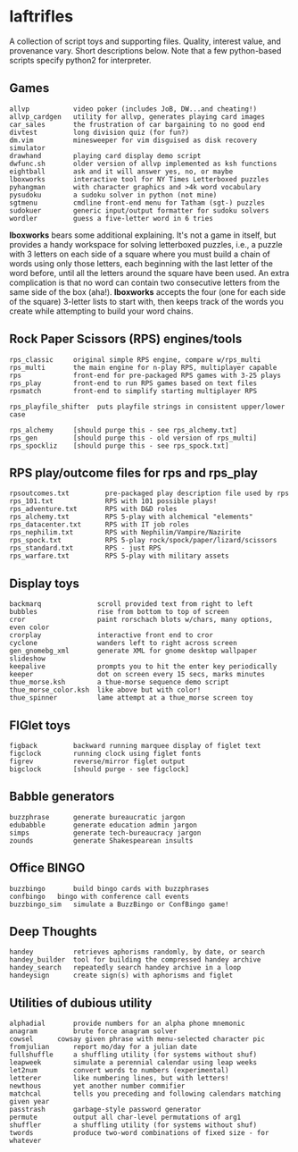 # laftrifles
A collection of script toys and supporting files.  Quality, interest value, and provenance vary.
Short descriptions below.  Note that a few python-based scripts specify python2 for interpreter.

## Games
```
allvp           video poker (includes JoB, DW...and cheating!)
allvp_cardgen   utility for allvp, generates playing card images
car_sales       the frustration of car bargaining to no good end
divtest         long division quiz (for fun?)
dm.vim          minesweeper for vim disguised as disk recovery simulator
drawhand        playing card display demo script
dwfunc.sh       older version of allvp implemented as ksh functions
eightball       ask and it will answer yes, no, or maybe
lboxworks       interactive tool for NY Times Letterboxed puzzles
pyhangman       with character graphics and >4k word vocabulary
pysudoku        a sudoku solver in python (not mine)
sgtmenu         cmdline front-end menu for Tatham (sgt-) puzzles
sudokuer        generic input/output formatter for sudoku solvers
wordler         guess a five-letter word in 6 tries
```

**lboxworks** bears some additional explaining.  It's not a game in itself, but
provides a handy workspace for solving letterboxed puzzles, i.e., a puzzle
with 3 letters on each side of a square where you must build a chain of words
using only those letters, each beginning with the last letter of the word
before, until all the letters around the square have been used.  An extra
complication is that no word can contain two consecutive letters from the same
side of the box (aha!).  **lboxworks** accepts the four (one for each side of
the square) 3-letter lists to start with, then keeps track of the words you
create while attempting to build your word chains.


## Rock Paper Scissors (RPS) engines/tools
```
rps_classic     original simple RPS engine, compare w/rps_multi
rps_multi       the main engine for n-play RPS, multiplayer capable
rps             front-end for pre-packaged RPS games with 3-25 plays
rps_play        front-end to run RPS games based on text files
rpsmatch        front-end to simplify starting multiplayer RPS

rps_playfile_shifter  puts playfile strings in consistent upper/lower case

rps_alchemy     [should purge this - see rps_alchemy.txt]
rps_gen         [should purge this - old version of rps_multi]
rps_spockliz    [should purge this - see rps_spock.txt]

```

## RPS play/outcome files for rps and rps_play
```
rpsoutcomes.txt         pre-packaged play description file used by rps
rps_101.txt             RPS with 101 possible plays!
rps_adventure.txt       RPS with D&D roles
rps_alchemy.txt         RPS 5-play with alchemical "elements"
rps_datacenter.txt      RPS with IT job roles
rps_nephilim.txt        RPS with Nephilim/Vampire/Nazirite
rps_spock.txt           RPS 5-play rock/spock/paper/lizard/scissors
rps_standard.txt        RPS - just RPS
rps_warfare.txt         RPS 5-play with military assets
```

## Display toys
```
backmarq              scroll provided text from right to left
bubbles               rise from bottom to top of screen
cror                  paint rorschach blots w/chars, many options, even color
crorplay              interactive front end to cror
cyclone               wanders left to right across screen
gen_gnomebg_xml       generate XML for gnome desktop wallpaper slideshow
keepalive             prompts you to hit the enter key periodically
keeper                dot on screen every 15 secs, marks minutes
thue_morse.ksh        a thue-morse sequence demo script
thue_morse_color.ksh  like above but with color!
thue_spinner          lame attempt at a thue_morse screen toy

```


## FIGlet toys
```
figback         backward running marquee display of figlet text
figclock        running clock using figlet fonts
figrev          reverse/mirror figlet output
bigclock        [should purge - see figclock]
```


## Babble generators
```
buzzphrase      generate bureaucratic jargon
edubabble       generate education admin jargon
simps           generate tech-bureaucracy jargon
zounds          generate Shakespearean insults
```

## Office BINGO
```
buzzbingo       build bingo cards with buzzphrases
confbingo	bingo with conference call events
buzzbingo_sim   simulate a BuzzBingo or ConfBingo game!
```


## Deep Thoughts
```
handey          retrieves aphorisms randomly, by date, or search
handey_builder  tool for building the compressed handey archive
handey_search   repeatedly search handey archive in a loop
handeysign      create sign(s) with aphorisms and figlet
```

## Utilities of dubious utility
```
alphadial       provide numbers for an alpha phone mnemonic
anagram         brute force anagram solver
cowsel		cowsay given phrase with menu-selected character pic
fromjulian      report mo/day for a julian date
fullshuffle     a shuffling utility (for systems without shuf)
leapweek        simulate a perennial calendar using leap weeks
let2num         convert words to numbers (experimental)
letterer        like numbering lines, but with letters!
newthous        yet another number commifier
matchcal        tells you preceding and following calendars matching given year
passtrash       garbage-style password generator
permute         output all char-level permutations of arg1
shuffler        a shuffling utility (for systems without shuf)
twords          produce two-word combinations of fixed size - for whatever
```
